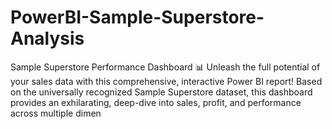 # PowerBI-Sample-Superstore-Analysis
Sample Superstore Performance Dashboard 📊 Unleash the full potential of your sales data with this comprehensive, interactive Power BI report!  Based on the universally recognized Sample Superstore dataset, this dashboard provides an exhilarating, deep-dive into sales, profit, and performance across multiple dimen
